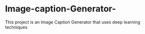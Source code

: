 # Image-caption-Generator-
This project is an Image Caption Generator that uses deep learning techniques
